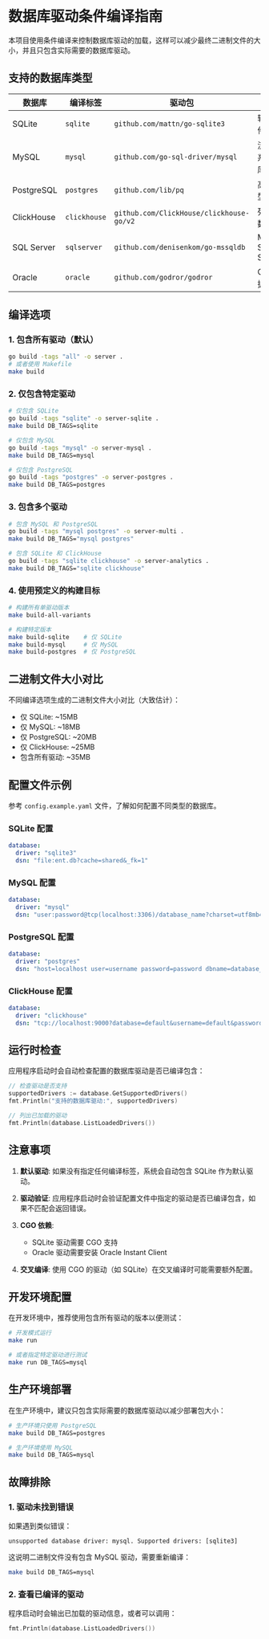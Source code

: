 # 数据库驱动条件编译指南

本项目使用条件编译来控制数据库驱动的加载，这样可以减少最终二进制文件的大小，并且只包含实际需要的数据库驱动。

## 支持的数据库类型

| 数据库 | 编译标签 | 驱动包 | 说明 |
|--------|----------|---------|------|
| SQLite | `sqlite` | `github.com/mattn/go-sqlite3` | 轻量级文件数据库 |
| MySQL | `mysql` | `github.com/go-sql-driver/mysql` | 流行的关系型数据库 |
| PostgreSQL | `postgres` | `github.com/lib/pq` | 高级关系型数据库 |
| ClickHouse | `clickhouse` | `github.com/ClickHouse/clickhouse-go/v2` | 列式分析数据库 |
| SQL Server | `sqlserver` | `github.com/denisenkom/go-mssqldb` | Microsoft SQL Server |
| Oracle | `oracle` | `github.com/godror/godror` | Oracle 数据库 |

## 编译选项

### 1. 包含所有驱动（默认）
```bash
go build -tags "all" -o server .
# 或者使用 Makefile
make build
```

### 2. 仅包含特定驱动
```bash
# 仅包含 SQLite
go build -tags "sqlite" -o server-sqlite .
make build DB_TAGS=sqlite

# 仅包含 MySQL
go build -tags "mysql" -o server-mysql .
make build DB_TAGS=mysql

# 仅包含 PostgreSQL
go build -tags "postgres" -o server-postgres .
make build DB_TAGS=postgres
```

### 3. 包含多个驱动
```bash
# 包含 MySQL 和 PostgreSQL
go build -tags "mysql postgres" -o server-multi .
make build DB_TAGS="mysql postgres"

# 包含 SQLite 和 ClickHouse
go build -tags "sqlite clickhouse" -o server-analytics .
make build DB_TAGS="sqlite clickhouse"
```

### 4. 使用预定义的构建目标
```bash
# 构建所有单驱动版本
make build-all-variants

# 构建特定版本
make build-sqlite    # 仅 SQLite
make build-mysql     # 仅 MySQL
make build-postgres  # 仅 PostgreSQL
```

## 二进制文件大小对比

不同编译选项生成的二进制文件大小对比（大致估计）：

- 仅 SQLite: ~15MB
- 仅 MySQL: ~18MB
- 仅 PostgreSQL: ~20MB
- 仅 ClickHouse: ~25MB
- 包含所有驱动: ~35MB

## 配置文件示例

参考 `config.example.yaml` 文件，了解如何配置不同类型的数据库。

### SQLite 配置
```yaml
database:
  driver: "sqlite3"
  dsn: "file:ent.db?cache=shared&_fk=1"
```

### MySQL 配置
```yaml
database:
  driver: "mysql"
  dsn: "user:password@tcp(localhost:3306)/database_name?charset=utf8mb4&parseTime=True&loc=Local"
```

### PostgreSQL 配置
```yaml
database:
  driver: "postgres"
  dsn: "host=localhost user=username password=password dbname=database_name port=5432 sslmode=disable TimeZone=Asia/Shanghai"
```

### ClickHouse 配置
```yaml
database:
  driver: "clickhouse"
  dsn: "tcp://localhost:9000?database=default&username=default&password="
```

## 运行时检查

应用程序启动时会自动检查配置的数据库驱动是否已编译包含：

```go
// 检查驱动是否支持
supportedDrivers := database.GetSupportedDrivers()
fmt.Println("支持的数据库驱动:", supportedDrivers)

// 列出已加载的驱动
fmt.Println(database.ListLoadedDrivers())
```

## 注意事项

1. **默认驱动**: 如果没有指定任何编译标签，系统会自动包含 SQLite 作为默认驱动。

2. **驱动验证**: 应用程序启动时会验证配置文件中指定的驱动是否已编译包含，如果不匹配会返回错误。

3. **CGO 依赖**: 
   - SQLite 驱动需要 CGO 支持
   - Oracle 驱动需要安装 Oracle Instant Client

4. **交叉编译**: 使用 CGO 的驱动（如 SQLite）在交叉编译时可能需要额外配置。

## 开发环境配置

在开发环境中，推荐使用包含所有驱动的版本以便测试：

```bash
# 开发模式运行
make run

# 或者指定特定驱动进行测试
make run DB_TAGS=mysql
```

## 生产环境部署

在生产环境中，建议只包含实际需要的数据库驱动以减少部署包大小：

```bash
# 生产环境只使用 PostgreSQL
make build DB_TAGS=postgres

# 生产环境使用 MySQL
make build DB_TAGS=mysql
```

## 故障排除

### 1. 驱动未找到错误
如果遇到类似错误：
```
unsupported database driver: mysql. Supported drivers: [sqlite3]
```

这说明二进制文件没有包含 MySQL 驱动，需要重新编译：
```bash
make build DB_TAGS=mysql
```

### 2. 查看已编译的驱动
程序启动时会输出已加载的驱动信息，或者可以调用：
```go
fmt.Println(database.ListLoadedDrivers())
```
